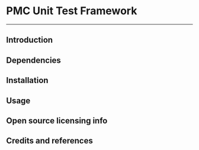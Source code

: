 # PMC Unit Test Framework

---


## Introduction

## Dependencies

## Installation

## Usage

## Open source licensing info

## Credits and references
